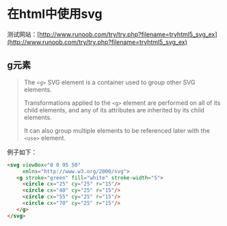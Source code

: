 # 在html中使用svg

测试网站：[http://www.runoob.com/try/try.php?filename=tryhtml5_svg_ex](http://www.runoob.com/try/try.php?filename=tryhtml5_svg_ex)

## g元素

>The `<g>` SVG element is a container used to group other SVG elements. 
>
>Transformations applied to the `<g>` element are performed on all of its child elements, and any of its attributes are inherited by its child elements. 
>
>It can also group multiple elements to be referenced later with the `<use>` element.

例子如下：

```html
<svg viewBox="0 0 95 50"
     xmlns="http://www.w3.org/2000/svg">
   <g stroke="green" fill="white" stroke-width="5">
     <circle cx="25" cy="25" r="15"/>
     <circle cx="40" cy="25" r="15"/>
     <circle cx="55" cy="25" r="15"/>
     <circle cx="70" cy="25" r="15"/>
   </g>
</svg>
```

